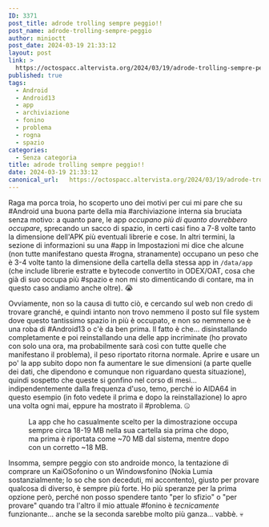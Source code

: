 ```yaml
---
ID: 3371
post_title: adrode trolling sempre peggio!!
post_name: adrode-trolling-sempre-peggio
author: minioctt
post_date: 2024-03-19 21:33:12
layout: post
link: >
  https://octospacc.altervista.org/2024/03/19/adrode-trolling-sempre-peggio/
published: true
tags:
  - Android
  - Android13
  - app
  - archiviazione
  - fonino
  - problema
  - rogna
  - spazio
categories:
  - Senza categoria
title: adrode trolling sempre peggio!!
date: 2024-03-19 21:33:12
canonical_url:   https://octospacc.altervista.org/2024/03/19/adrode-trolling-sempre-peggio/
---
```

<!-- wp:paragraph -->
<p>Raga ma porca troia, ho scoperto uno dei motivi per cui mi pare che su #Android una buona parte della mia #archiviazione interna sia bruciata senza motivo: a quanto pare, le app <em>occupano più di quanto dovrebbero occupare</em>, sprecando un sacco di spazio, in certi casi fino a 7-8 volte tanto la dimensione dell'APK più eventuali librerie e cose. In altri termini, la sezione di informazioni su una #app in Impostazioni mi dice che alcune (non tutte manifestano questa #rogna, stranamente) occupano un peso che è 3-4 volte tanto la dimensione della cartella della stessa app in <code>/data/app</code> (che include librerie estratte e bytecode convertito in ODEX/OAT, cosa che già di suo occupa più #spazio e non mi sto dimenticando di contare, ma in questo caso andiamo anche oltre). 😭️</p>
<!-- /wp:paragraph -->

<!-- wp:paragraph -->
<p>Ovviamente, non so la causa di tutto ciò, e cercando sul web non credo di trovare granché, e quindi intanto non trovo nemmeno il posto sul file system dove questo tantissimo spazio in più è occupato, e non so nemmeno se è una roba di #Android13 o c'è da ben prima. Il fatto è che... disinstallando completamente e poi reinstallando una delle app incriminate (ho provato con solo una ora, ma probabilmente sarà così con tutte quelle che manifestano il problema), il peso riportato ritorna normale. Aprire e usare un po' la app subito dopo non fa aumentare le sue dimensioni (a parte quelle dei dati, che dipendono e comunque non riguardano questa situazione), quindi sospetto che queste si gonfino nel corso di mesi... indipendentemente dalla frequenza d'uso, temo, perché io AIDA64 in questo esempio (in foto vedete il prima e dopo la reinstallazione) lo apro una volta ogni mai, eppure ha mostrato il #problema. 🤐️</p>
<!-- /wp:paragraph -->

<!-- wp:paragraph -->
<p></p>
<!-- /wp:paragraph -->

<!-- wp:image {"id":3377,"sizeSlug":"large","linkDestination":"none"} -->
<figure class="wp-block-image size-large"><img src="{{site.cdnurl}}/assets/uploads/2024/03/image-10-960x856.png" alt="" class="wp-image-3377"/><figcaption class="wp-element-caption">La app che ho casualmente scelto per la dimostrazione occupa sempre circa 18-19 MB nella sua cartella sia prima che dopo, ma prima è riportata come ~70 MB dal sistema, mentre dopo con un corretto ~18 MB.</figcaption></figure>
<!-- /wp:image -->

<!-- wp:paragraph -->
<p></p>
<!-- /wp:paragraph -->

<!-- wp:paragraph -->
<p>Insomma, sempre peggio con sto androide monco, la tentazione di comprare un KaiOSofonino o un Windowsfonino (Nokia Lumia sostanzialmente; lo so che son deceduti, mi accontento), giusto per provare qualcosa di diverso, è sempre più forte. Ho più speranze per la prima opzione però, perché non posso spendere tanto "per lo sfizio" o "per provare" quando tra l'altro il mio attuale #fonino è <em>tecnicamente</em> funzionante... anche se la seconda sarebbe molto più ganza... vabbè. 💀️</p>
<!-- /wp:paragraph -->